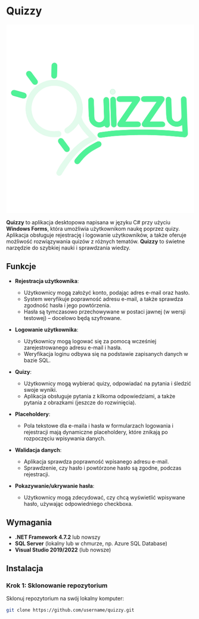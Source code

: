 # Quizzy

![Quizzy Logo](NewLoginGui/Resources/Logo.png)

**Quizzy** to aplikacja desktopowa napisana w języku C# przy użyciu **Windows Forms**, która umożliwia użytkownikom naukę poprzez quizy. Aplikacja obsługuje rejestrację i logowanie użytkowników, a także oferuje możliwość rozwiązywania quizów z różnych tematów. **Quizzy** to świetne narzędzie do szybkiej nauki i sprawdzania wiedzy.

## Funkcje

- **Rejestracja użytkownika**:
  - Użytkownicy mogą założyć konto, podając adres e-mail oraz hasło.
  - System weryfikuje poprawność adresu e-mail, a także sprawdza zgodność hasła i jego powtórzenia.
  - Hasła są tymczasowo przechowywane w postaci jawnej (w wersji testowej) – docelowo będą szyfrowane.

- **Logowanie użytkownika**:
  - Użytkownicy mogą logować się za pomocą wcześniej zarejestrowanego adresu e-mail i hasła.
  - Weryfikacja loginu odbywa się na podstawie zapisanych danych w bazie SQL.

- **Quizy**:
  - Użytkownicy mogą wybierać quizy, odpowiadać na pytania i śledzić swoje wyniki.
  - Aplikacja obsługuje pytania z kilkoma odpowiedziami, a także pytania z obrazkami (jeszcze do rozwinięcia).

- **Placeholdery**:
  - Pola tekstowe dla e-maila i hasła w formularzach logowania i rejestracji mają dynamiczne placeholdery, które znikają po rozpoczęciu wpisywania danych.

- **Walidacja danych**:
  - Aplikacja sprawdza poprawność wpisanego adresu e-mail.
  - Sprawdzenie, czy hasło i powtórzone hasło są zgodne, podczas rejestracji.

- **Pokazywanie/ukrywanie hasła**:
  - Użytkownicy mogą zdecydować, czy chcą wyświetlić wpisywane hasło, używając odpowiedniego checkboxa.

## Wymagania

- **.NET Framework 4.7.2** lub nowszy
- **SQL Server** (lokalny lub w chmurze, np. Azure SQL Database)
- **Visual Studio 2019/2022** (lub nowsze)

## Instalacja

### Krok 1: Sklonowanie repozytorium

Sklonuj repozytorium na swój lokalny komputer:

```bash
git clone https://github.com/username/quizzy.git
